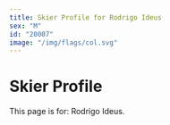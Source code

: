 ```yaml
---
title: Skier Profile for Rodrigo Ideus
sex: "M"
id: "20007"
image: "/img/flags/col.svg" 
---
```


# Skier Profile

This page is for: Rodrigo Ideus.
    